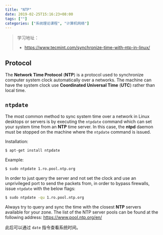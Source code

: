 ```yaml
---
title: "NTP"
date: 2019-02-25T15:16:23+08:00
tags: [""]
categories: ["系统理论课程", "计算机网络"]
---
```


> 学习地址：
>
> - https://www.tecmint.com/synchronize-time-with-ntp-in-linux/


## Protocol

The **Network Time Protocol** (**NTP**) is a protocol used to synchronize computer system clock automatically over a networks. The machine can have the system clock use **Coordinated Universal Time** (**UTC**) rather than local time.

## `ntpdate`

The most common method to sync system time over a network in Linux desktops or servers is by executing the `ntpdate` command which can set your system time from an **NTP** time server. In this case, the **ntpd** daemon must be stopped on the machine where the `ntpdate` command is issued.



Installation:

```bash
$ apt-get install ntpdate
```

Example:

```bash
$ sudo ntpdate 1.ro.pool.ntp.org
```

In order to just query the server and not set the clock and use an unprivileged port to send the packets from, in order to bypass firewalls, issue `ntpdate` with the below flags:

```bash
$ sudo ntpdate -qu 1.ro.pool.ntp.org
```



Always try to query and sync the time with the closest **NTP** servers available for your zone. The list of the NTP server pools can be found at the following address: https://www.pool.ntp.org/en/



此后可以通过 `date` 指令查看系统时间。
